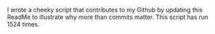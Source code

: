 I wrote a cheeky script that contributes to my Github by updating this ReadMe to illustrate why more than commits matter. This script has run 1524 times.